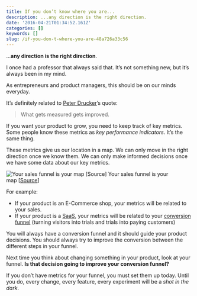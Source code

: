 ```yaml
---
title: If you don’t know where you are...
description: ...any direction is the right direction.
date: '2016-04-21T01:34:52.161Z'
categories: []
keywords: []
slug: /if-you-don-t-where-you-are-48a726a33c56
---
```


...**any direction is the right direction**.

I once had a professor that always said that. It’s not something new, but it’s always been in my mind.

As entrepreneurs and product managers, this should be on our minds everyday.

It’s definitely related to [Peter Drucker](https://en.wikipedia.org/wiki/Peter_Drucker)’s quote:

> What gets measured gets improved.

If you want your product to grow, you need to keep track of key metrics. Some people know these metrics as _key performance indicators_. It’s the same thing.

These metrics give us our location in a map. We can only move in the right direction once we know them. We can only make informed decisions once we have some data about our key metrics.

![Your sales funnel is your map \[[Source](https://www.flickr.com/photos/132604339@N03/22301198133)\]](https://cdn-images-1.medium.com/max/600/1*iJZesXAvJYCcXQ9npRaehg.png)
Your sales funnel is your map \[[Source](https://www.flickr.com/photos/132604339@N03/22301198133)\]

For example:

*   If your product is an E-Commerce shop, your metrics will be related to your sales.
*   If your product is a [SaaS](https://en.wikipedia.org/wiki/Software_as_a_service), your metrics will be related to your [conversion funnel](http://www.slideshare.net/ombulabs/clipboards/lean-startup) (turning visitors into trials and trials into paying customers)

You will always have a conversion funnel and it should guide your product decisions. You should always try to improve the conversion between the different steps in your funnel.

Next time you think about changing something in your product, look at your funnel. **Is that decision going to improve your conversion funnel?**

If you don’t have metrics for your funnel, you must set them up today. Until you do, every change, every feature, every experiment will be a _shot in the dark_.